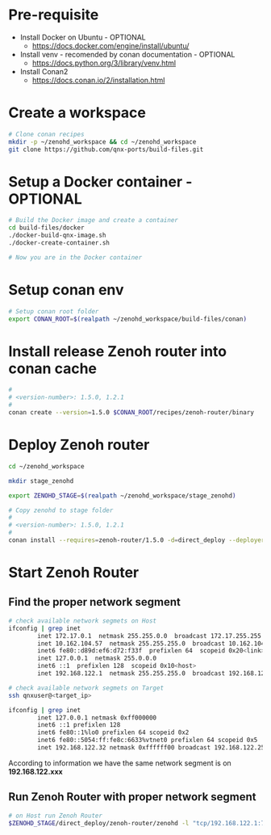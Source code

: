 # Pre-requisite

* Install Docker on Ubuntu - OPTIONAL
  - https://docs.docker.com/engine/install/ubuntu/
* Install venv - recomended by conan documentation - OPTIONAL
  - https://docs.python.org/3/library/venv.html
* Install Conan2
  - https://docs.conan.io/2/installation.html

# Create a workspace

```bash
# Clone conan recipes
mkdir -p ~/zenohd_workspace && cd ~/zenohd_workspace
git clone https://github.com/qnx-ports/build-files.git
```

# Setup a Docker container - OPTIONAL
```bash
# Build the Docker image and create a container
cd build-files/docker
./docker-build-qnx-image.sh
./docker-create-container.sh

# Now you are in the Docker container
```

# Setup conan env
```bash
# Setup conan root folder
export CONAN_ROOT=$(realpath ~/zenohd_workspace/build-files/conan)
```

# Install release Zenoh router into conan cache
```bash
#
# <version-number>: 1.5.0, 1.2.1
#
conan create --version=1.5.0 $CONAN_ROOT/recipes/zenoh-router/binary
```

# Deploy Zenoh router
```bash
cd ~/zenohd_workspace

mkdir stage_zenohd

export ZENOHD_STAGE=$(realpath ~/zenohd_workspace/stage_zenohd)

# Copy zenohd to stage folder
#
# <version-number>: 1.5.0, 1.2.1
#
conan install --requires=zenoh-router/1.5.0 -d=direct_deploy --deployer-folder=$ZENOHD_STAGE
```

# Start Zenoh Router

## Find the proper network segment
```bash
# check available network segmets on Host
ifconfig | grep inet
        inet 172.17.0.1  netmask 255.255.0.0  broadcast 172.17.255.255
        inet 10.162.104.57  netmask 255.255.255.0  broadcast 10.162.104.255
        inet6 fe80::d89d:ef6:d72:f33f  prefixlen 64  scopeid 0x20<link>
        inet 127.0.0.1  netmask 255.0.0.0
        inet6 ::1  prefixlen 128  scopeid 0x10<host>
        inet 192.168.122.1  netmask 255.255.255.0  broadcast 192.168.122.255

# check available network segmets on Target
ssh qnxuser@<target_ip>

ifconfig | grep inet
        inet 127.0.0.1 netmask 0xff000000
        inet6 ::1 prefixlen 128
        inet6 fe80::1%lo0 prefixlen 64 scopeid 0x2
        inet6 fe80::5054:ff:fe8c:6633%vtnet0 prefixlen 64 scopeid 0x5
        inet 192.168.122.32 netmask 0xffffff00 broadcast 192.168.122.255
```
According to information we have the same network segment is on **192.168.122.xxx**

## Run Zenoh Router with proper network segment
```bash
# on Host run Zenoh Router
$ZENOHD_STAGE/direct_deploy/zenoh-router/zenohd -l "tcp/192.168.122.1:7447"
```
